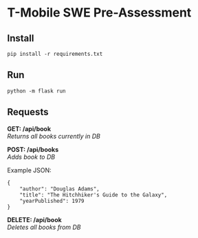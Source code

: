 # T-Mobile SWE Pre-Assessment

## Install
`pip install -r requirements.txt`

## Run
`python -m flask run`

## Requests
**GET: /api/book**\
*Returns all books currently in DB*

**POST: /api/books**\
*Adds book to DB*

Example JSON:

    {
    	"author": "Douglas Adams",
    	"title": "The Hitchhiker's Guide to the Galaxy",
    	"yearPublished": 1979
    }


**DELETE: /api/book**\
*Deletes all books from DB*